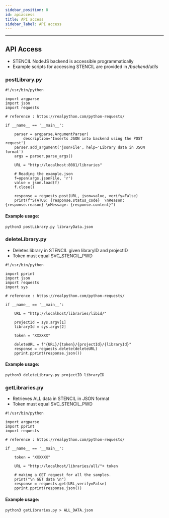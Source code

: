 ```yaml
---
sidebar_position: 8
id: apiaccess
title: API access
sidebar_label: API access
---
```


---

## API Access
- STENCIL NodeJS backend is accessible programmatically
- Example scripts for accessing STENCIL are provided in */backend/utils*

### postLibrary.py

```
#!/usr/bin/python

import argparse
import json
import requests

# reference : https://realpython.com/python-requests/

if __name__ == '__main__':

    parser = argparse.ArgumentParser(
        description='Inserts JSON into backend using the POST request')
    parser.add_argument('jsonFile', help='Library data in JSON format')
    args = parser.parse_args()

    URL = "http://localhost:8081/libraries"

    # Reading the example.json
    f=open(args.jsonFile, 'r')
    value = json.load(f)
    f.close()

    response = requests.post(URL, json=value, verify=False)
    print(f"STATUS: {response.status_code}  \nReason: {response.reason} \nMessage: {response.content}")
```
#### Example usage:
```
python3 postLibrary.py libraryData.json
```

### deleteLibrary.py
- Deletes library in STENCIL given libraryID and projectID
- Token must equal SVC_STENCIL_PWD

```
#!/usr/bin/python

import pprint
import json
import requests
import sys

# reference : https://realpython.com/python-requests/

if __name__ == '__main__':

    URL = "http://localhost/libraries/libid/"

    projectId = sys.argv[1]
    libraryId = sys.argv[2]

    token = "XXXXXX"

    deleteURL = f"{URL}/{token}/{projectId}/{libraryId}"
    response = requests.delete(deleteURL)
    pprint.pprint(response.json())
```
#### Example usage:
```
python3 deleteLibrary.py projectID libraryID
```

### getLibraries.py
- Retrieves ALL data in STENCIL in JSON format
- Token must equal SVC_STENCIL_PWD

```
#!/usr/bin/python

import argparse
import pprint
import requests

# reference : https://realpython.com/python-requests/

if __name__ == '__main__':

    token = "XXXXXX"

    URL = "http://localhost/libraries/all/"+ token

    # making a GET request for all the samples.
    print("\n GET data \n")
    response = requests.get(URL,verify=False)
    pprint.pprint(response.json())
```
#### Example usage:
```
python3 getLibraries.py > ALL_DATA.json
```
